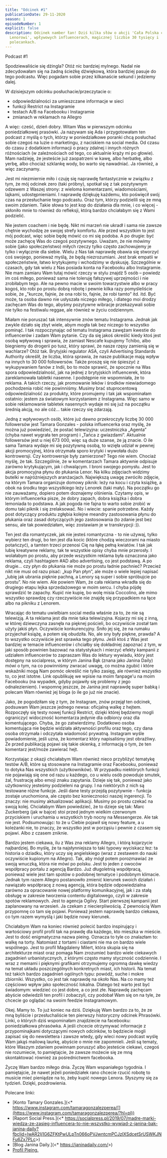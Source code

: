 ```yaml
---
title: "Odcinek #1"
publicationDate: 29-11-2020
season: 1
episodeNumber: 1
explicit: false
description: Odcinek namber łan! Dziś kilka słów o akcji 'Cała Polska czyta
  Lenorowi', wpływowych influencerach, magicznej liczbie 30 tysięcy i
  polecankach.
---
```

Podcast #1

Spodziewaliście się dżingla? Otóż nic bardziej mylnego. Nadal nie zdecydowałam się na żadną ścieżkę dźwiękową, która bardziej pasuje do tego podcastu. Więc pogadam sobie przez kilkanaście sekund i jedziemy dalej.

W dzisiejszym odcinku posłuchacie/przeczytacie o:

* odpowiedzialności za umieszczane informacje w sieci
* funkcji Restrict na Instagramie
* testach A/B na Facebooku i Instagramie
* zmianach w reklamach na Allegro

A więc: cześć, dzień dobry. Witam Was w pierwszym odcinku poniedziałkowej prasówki. Ja nazywam się Ada i przygotowałam ten podcast z myślą o tych, którzy w poniedziałkowe poranki chcą posłuchać sobie czegoś na luzie o marketingu, z naciskiem na social media. Od czasu do czasu z dodatkiem informacji o pracy zdalnej i innych różnych różnościach (w zależnościach od tego, co aktualnie krąży mi po głowie). Mam nadzieję, że jesteście już zaopatrzeni w kawę, albo herbatkę, albo yerbę, albo chociaż szklankę wody, bo warto się nawadniać. Ja również, a więc zaczynamy.

Jest mi niezmiernie miło i czuję się naprawdę fantastycznie w związku z tym, że mój odcinek zero (taki próbny), spotkał się z tak pozytywnym odzewem z Waszej strony: z wieloma komentarzami, wiadomościami, lajkami, udostępnieniami. I naprawdę dziękuję każdemu, kto poświęcił swój czas na przesłuchanie tego podcastu. Oraz tym, którzy podzielili się ze mną swoim zdaniem. Takie słowa to jest kop do działania dla mnie, i co więcej - skłoniło mnie to również do refleksji, którą bardzo chciałabym się z Wami podzielić.

Nie jestem coachem i nie będę. Nikt mi marzeń nie ukradł i sama nie zawsze chętnie wychodzę ze swojej strefy komfortu. Ale przed wszystkim to jest mój podcast, więc sobie będę mówić co mi się podoba. A po drugie: być może zachęcę Was do czegoś pozytywnego. Uważam, że nie mówimy sobie (jako społeczeństwo) miłych rzeczy tylko często zachowujemy je tylko i wyłącznie dla siebie. Wielu z Nas tak naprawdę obawia się stworzyć coś swojego, ponieważ myślą, że będą niezrozumiani. Jest brak empatii w społeczeństwie, łatwo krytykujemy i wchodzimy w dyskusję. Szczególnie w czasach, gdy tak wielu z Nas posiada konta na Facebooku albo Instagramie. Nie mam zamiaru Wam tutaj mówić rzeczy w stylu znajdź 5 osób – powiedz im coś miłego, ponieważ sama nie toleruję fałszywej uprzejmości i nie zrobiłabym tego. Ale na pewno macie w swoim towarzystwie albo w pracy kogoś, kto robi po prostu dobrą robotę i pewnie kilka razy pomyśleliście sobie, że „"kurcze, fajnie, że ona robi to, fajnie, że robi tamto” itd. itd. Być może, ta osoba dawno nie usłyszała niczego miłego, i dlatego moi drodzy zachęcam Was do tego, abyśmy pozytywne wibracje przekazywali sobie nie tylko na festiwalu reggae, ale również w życiu codziennym.

Miałam nie poruszać tak intensywnie znów tematu Instagrama. Jednak jak zwykle działo się zbyt wiele, abym mogła tak bez niczego to wszystko pominąć. I tak rozpoczynając od tematu Instagrama zawężam kwestie do influencerów i zadam Wam pytanie. Czy da się jakoś określić kiedy ktoś jest osobą wpływową i sprawia, że zamiast Nescafe kupujemy Tchibo, albo biegniemy do drogerii po tusz, który sprawi, że nasze rzęsy zamienią się w wachlarze? Otóż tak. Brytyjski regulator ASA, czyli Advertising Standards Authority określił, że liczba, która sprawia, że nasze publikacje mają wpływ na innych to 30 000 followersów. Także proszę się nie śpieszyć z wykupywaniem fanów z Indii, bo to może sprawić, że spocznie na Was spora odpowiedzialność, jak na jednej z brytyjskich influencerek, która zareklamowała tabletki nasenne. I podstępnie nie wspomniała, że to reklama. A takich rzeczy, jak promowanie leków i środków niewiadomego pochodzenia robić nie powinniśmy. Musimy brać stuprocentową odpowiedzialność za produkty, które promujemy i tak jak wspominałam ostatnio: jestem za światowym korzystaniem z Instagrama. Więc samo w sobie reklamowanie tabletek nasennych wydaje mi się już na początku średnią akcją, no ale cóż… takie rzeczy się zdarzają.

Jedną z wpływowych osób, które już dawno przekroczyły liczbę 30 000 followersów jest Tamara Gonzales - polska influencerka oraz myślę, że można już powiedzieć, że postać telewizyjna: uczestniczka „Agenta” (chyba nawet wygrała ten program) i „Tańca z gwiazdami”. Aktualnie followersów jest u niej 673 000, więc są duże szanse, że ją znacie. O ile sama Tamara wydaje mi się pozytywną osobą, to wzięła udział w pewnej akcji promocyjnej, która otrzymała sporo krytyki i wywołała dużo kontrowersji. Czy kontrowersje były zamierzone? Tego nie wiem. Chociaż myślę, że tak. Szczególnie, że w komentarzach Tamara aktywnie odpisuje zarówno krytykującym, jak i chwalącym. I broni swojego pomysłu. Jest to akcja promocyjna płynu do płukania Lenor. Na kilku zdjęciach widzimy butelki w najróżniejszych aranżacjach. Największą uwagę zwróciło zdjęcie, na którym Tamara organizuje domowy piknik: leży na kocu i czyta książkę, a obok na środku tego wszystkiego leży Lenorek (taki mały). Na początku go nie zauważamy, dopiero potem doznajemy olśnienia. Czytamy opis, w którym influencerka pisze, że dobry zapach, dobra książka i dobra lemoniada to podstawa. A jak pogoda nie fajna to warto sobie zrobić w domu taki piknik i się zrelaksować. No i wiecie: spanie potrzebne. Każdy post dotyczący produktu zgłębia kolejne meandry zastosowania płynu do płukania oraz zasad dotyczących jego zastosowania (to zdanie jest bez sensu, ale tak powiedziałam, więc zostawiam je w transkrypcji :)).

Ten jest dla romantyczek, jak nie jesteś romantyczna - to nie używaj, tylko wybierz ten drugi, bo ten jest dla kocic (które chodzą wieczorami na miasto potańczyć), a tamten trzeci przenosi Cię na łąkę pełną kwiatów. I tak jak lubię kreatywne reklamy, tak te wszystkie opisy chyba mnie przerosły. I wolałabym po prostu, aby przede wszystkim reklama była oznaczona jako reklama, czyli hashtagiem #AD albo advertising, co jest podstawą. A po drugie... czy płyn do płukania nie może po prostu ładnie pachnieć? Przecież nikt nie musi od razu pisać: „kup Pan płyn”, ale może o wiele lepiej napisać „lubię jak ubrania pięknie pachną, a Lenory są super i sobie spróbujcie po prostu”. No nie wiem. Ale powiem Wam, że cała reklama wkradła się do drugiego etapu lejka sprzedażowego w moim sercu. I chyba pójdę sprawdzić te zapachy. Kupić nie kupię, bo wolę misia Coccolino, ale mimo wszystko sprawdzę czy rzeczywiście nie znajdę się przypadkiem na łące albo na pikniku z Lenorem.

Wracając do tematu uwielbiam social media właśnie za to, że nie są telewizją. A ta reklama jest dla mnie taka telewizyjna. Kojarzy mi się z inną, w której dziewczyna zasnęła na pięknej pościeli, bo oczywiście został tam użyty jakiś płyn. Oczywiście konkurencyjny. Śniło jej się, że na rumaku przyjechał książę, a potem się obudziła. No, ale sny były piękne, prawda? A to wszystko oczywiście jest sprawka tego płynu. Jeśli ktoś z Was jest bardziej w temacie influencerów i chciałby się dokładniej zapoznać z tym, w jaki sposób powinien bazować na statystykach i mierzyć efekty kampanii z udziałem influencerów to zapraszam Was do lektury wywiadu, który jest dostępny na socialpress, w którym Janina Bąk (znana jako Janina Daily) mówi o tym, na co powinniśmy zwracać uwagę, co można zgubić i które wskaźniki mogą Nam pomóc określić nie tylko zasięg, ale również wszystko to, co jest istotne. Link opublikuję we wpisie na moim fanpage'u na moim Facebooku (na wypadek, gdyby pojawiły się problemy z jego odnalezieniem). I wspomnę jeszcze, że Janina jest naprawdę super babką i polecam Wam również jej bloga (o ile go już nie znacie).

Jako, że pogodziłam się z tym, że Instagram, znów przejął ten odcinek, podsuwam Wam jeszcze jednego newsa: oficjalną walkę z hejtem. Rozpoczęły się testy nowej funkcji Restrict, dzięki której będziemy mogli ograniczyć widoczność komentarza jedynie dla odbiorcy oraz dla komentującego. Chyba, że go zatwierdzimy. Dodatkowo osoba komentująca nie będzie widziała aktywności profilu oraz tego, czy dana osoba otrzymała i odczytała wiadomość prywatną. Instagram wyśle powiadomienie, jeśli uzna, że komentarz który napisaliśmy jest obraźliwy. Że przed publikacją pojawi się takie okienką, z informacją o tym, że ten komentarz jest/może zawierać hejt.

Korzystając z okazji chciałabym Wam również nieco przybliżyć tematykę testów A/B, które są stosowane na Instagramie oraz Facebooku, ponieważ to dotyka Nas wszystkich (użytkowników). W przypadku niektórych funkcji nie pojawiają się one od razu u każdego, co u wielu osób powoduje smutek, żal, frustrację albo emoji znaku zapytania. Dzieje się tak, ponieważ jako użytkownicy jesteśmy podzieleni na grupy. I na niektórych z nich są testowane różne funkcje. Jeśli dane testy przejdą pozytywnie - funkcja zostaje uruchomiona, ale często bez konieczności naszej ingerencji. To znaczy: nie musimy aktualizować aplikacji. Musimy po prostu czekać na swoją kolej. Chciałabym Wam powiedzieć, że to dzieje się tak: Marc Zuckerberg (jak w bajce) stoi przed jednym wielkim czerwonym przyciskiem i uruchamia u wszystkich tryb nocny na Messengerze. Ale tak nie jest. Podsumowując: to że u Ciebie pojawił się nowy feature, a u koleżanki nie, to znaczy, że wszystko jest w porząsiu i pewnie z czasem się pojawi. Albo z czasem zniknie.

Bardzo jestem ciekawa, ilu z Was zna reklamy Allegro, i którą kojarzycie najbardziej. Bo myślę, że ta najsłynniejsza to taki typowy wyciskacz łez: ta historia o dziadku, który uczy się angielskiego (wraz z zestawem do nauki oczywiście kupionym na Allegro). Tak, aby mógł potem porozmawiać ze swoją wnuczką, która nie mówi po polsku. Jest to jeden z owoców współpracy portalu z agencją Bardzo. Już długoletnią współpracą, ponieważ wiele jest tam spotów o podobnej tematyce i podobnym klimacie. Jednak tym razem Allegro postanowiło zmienić kierunek swoich działań i nawiązało współpracę z nową agencją, która będzie odpowiedzialna zarówno za opracowanie nowej platformy komunikacyjnej, jak i za stałą obsługę w zakresie tworzenia contentu digitalowego, czyli w zakresie spotów reklamowych. Jest to agencja Ogilvy. Start pierwszej kampanii jest zaplanowany na wrzesień. Ja czekam z niecierpliwością. Z pewnością Wam przypomnę co tam się pojawi. Ponieważ jestem naprawdę bardzo ciekawa, co tym razem wymyślą i jaki będzie nowy kierunek.

Chciałabym Wam na koniec również polecić bardzo inspirujący i wartościowy profil profil tak na prawdę dla każdego, kto mieszka w mieście. Jest to dość enigmatyczna nazwa pieing. Oznacza to tyle co znalazłam to: walkę na torty. Natomiast z tortami i ciastami nie ma on bardzo wiele wspólnego. Jest to profil Magdaleny Milert, która skupia się na architekturze miast oraz pomaga Nam zrozumieć bardzo wiele ciekawych zagadnień urbanistycznych, z którymi często mamy styczność codziennie. I wraz z memami i pięknymi grafikami otrzymujemy ogromną dawkę wiedzy na temat układu poszczególnych konkretnych miast, ich historii. Na temat też takich bardzo zagadnień ogólnych typu: powódź, suche i mokre zbiorniki. Wszystko, co jest tak naprawdę na około Nas. Na co mamy też częściowo wpływ jako społeczność lokalna. Dlatego też warto jest być świadomym: wiedzieć co jest dobre, a co jest złe. Naprawdę zachęcam abyście odwiedzili ten profil i zobaczyli, czy podobał Wam się on na tyle, że chcecie go oglądać na swoim feedzie Instagramowym.

Okej. Mamy to. To już koniec na dziś. Dziękuję Wam bardzo za to, że ze mną byliście i przesłuchaliście ten pierwszy historyczny odcinek Phrasówki. Linki, o których dziś wspominałam znajdziecie na facebooku: poniedziałkowa phrasówka. A jeśli chcecie otrzymywać informacje z przypominajkami dotyczącymi nowych odcinków, to będziecie mogli zapisać się do newslettera i zawsze wtedy, gdy wleci nowy podcast wyślę Wam jakąś mailową laurkę, abyście o mnie nie zapomnieli. Jeśli są tematy, które Waszym zdaniem powinnam poruszyć albo jesteście ciekawi, czegoś nie rozumiecie, to pamiętajcie, że zawsze możecie się ze mną skontaktować również za pośrednictwem facebooka.

Życzę Wam bardzo miłego dnia. Życzę Wam wspaniałego tygodnia. I pamiętajcie, że nawet jeżeli poniedziałek rano chcecie rzucić robotę to musicie mieć pieniądze na to, żeby kupić nowego Lenora. Słyszymy się za tydzień. Dzięki, pozdrowienia.

Polecane linki:

* \[Konto Tamary Gonzales.](<*  https://www.instagram.com/tamaragonzalezperea/[](https://www.instagram.com/tamaragonzalezperea/?hl=pl))
* \[Raport Social Press.](<* <https://socialpress.pl/2019/07/madre-marki-wiedza-ze-zasieg-influencera-to-nie-wszystko-wywiad-z-janina-bak-janina-daily?fbclid=IwAR2Ij1G6ZFKtPwULpTn066oPVJwntcmPCJzIXSdcetSrUSWKJNFu6Zx7PLc>>)
* \[Blog Janina Daily.](<* <https://janinadaily.com/>>)
* [Profil Pieing.](https://www.instagram.com/pieing/)